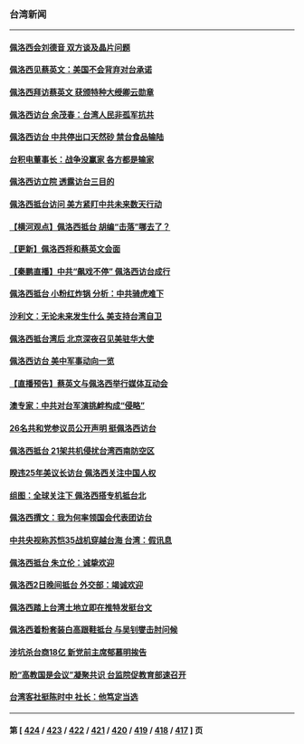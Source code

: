 ### 台湾新闻
---
#### [佩洛西会刘德音 双方谈及晶片问题](../../pages/ncid1349361/n13794553.md) 
#### [佩洛西见蔡英文：美国不会背弃对台承诺](../../pages/ncid1349361/n13794490.md) 
#### [佩洛西拜访蔡英文 获颁特种大绶卿云勋章](../../pages/ncid1349361/n13794356.md) 
#### [佩洛西访台 余茂春：台湾人民非孤军抗共](../../pages/ncid1349361/n13794306.md) 
#### [佩洛西访台 中共停出口天然砂 禁台食品输陆](../../pages/ncid1349361/n13794300.md) 
#### [台积电董事长：战争没赢家 各方都是输家](../../pages/ncid1349361/n13794320.md) 
#### [佩洛西访立院 透露访台三目的](../../pages/ncid1349361/n13794333.md) 
#### [佩洛西抵台访问 美方紧盯中共未来数天行动](../../pages/ncid1349361/n13794244.md) 
#### [【横河观点】佩洛西抵台 胡编“击落”哪去了？](../../pages/ncid1349361/n13794186.md) 
#### [【更新】佩洛西将和蔡英文会面](../../pages/ncid1349361/n13794177.md) 
#### [【秦鹏直播】中共“飙戏不停” 佩洛西访台成行](../../pages/ncid1349361/n13793517.md) 
#### [佩洛西抵台 小粉红炸锅 分析：中共骑虎难下](../../pages/ncid1349361/n13794147.md) 
#### [沙利文：无论未来发生什么 美支持台湾自卫](../../pages/ncid1349361/n13794164.md) 
#### [佩洛西抵台湾后 北京深夜召见美驻华大使](../../pages/ncid1349361/n13794155.md) 
#### [佩洛西访台 美中军事动向一览](../../pages/ncid1349361/n13794165.md) 
#### [【直播预告】蔡英文与佩洛西举行媒体互动会](../../pages/ncid1349361/n13794125.md) 
#### [澳专家：中共对台军演挑衅构成“侵略”](../../pages/ncid1349361/n13794132.md) 
#### [26名共和党参议员公开声明 挺佩洛西访台](../../pages/ncid1349361/n13794116.md) 
#### [佩洛西抵台 21架共机侵扰台湾西南防空区](../../pages/ncid1349361/n13794126.md) 
#### [睽违25年美议长访台 佩洛西关注中国人权](../../pages/ncid1349361/n13793973.md) 
#### [组图：全球关注下 佩洛西搭专机抵台北](../../pages/ncid1349361/n13794104.md) 
#### [佩洛西撰文：我为何率领国会代表团访台](../../pages/ncid1349361/n13794094.md) 
#### [中共央视称苏恺35战机穿越台海 台湾：假讯息](../../pages/ncid1349361/n13794103.md) 
#### [佩洛西抵台 朱立伦：诚挚欢迎](../../pages/ncid1349361/n13794087.md) 
#### [佩洛西2日晚间抵台 外交部：竭诚欢迎](../../pages/ncid1349361/n13794090.md) 
#### [佩洛西踏上台湾土地立即在推特发挺台文](../../pages/ncid1349361/n13794107.md) 
#### [佩洛西着粉套装白高跟鞋抵台 与吴钊燮击肘问候](../../pages/ncid1349361/n13794083.md) 
#### [涉坑杀台商18亿 新党前主席郁慕明挨告](../../pages/ncid1349361/n13794036.md) 
#### [盼“高教国是会议”凝聚共识 台监院促教育部速召开](../../pages/ncid1349361/n13794045.md) 
#### [台湾客社挺陈时中 社长：他笃定当选](../../pages/ncid1349361/n13794034.md) 

---
#### 第 [ [424](./424.md) / [423](./423.md) / [422](./422.md) / [421](./421.md) / [420](./420.md) / [419](./419.md) / [418](./418.md) / [417](./417.md) ] 页

